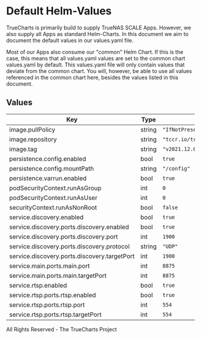 # Default Helm-Values

TrueCharts is primarily build to supply TrueNAS SCALE Apps.
However, we also supply all Apps as standard Helm-Charts. In this document we aim to document the default values in our values.yaml file.

Most of our Apps also consume our "common" Helm Chart.
If this is the case, this means that all values.yaml values are set to the common chart values.yaml by default. This values.yaml file will only contain values that deviate from the common chart.
You will, however, be able to use all values referenced in the common chart here, besides the values listed in this document.

## Values

| Key | Type | Default | Description |
|-----|------|---------|-------------|
| image.pullPolicy | string | `"IfNotPresent"` |  |
| image.repository | string | `"tccr.io/truecharts/minisatip"` |  |
| image.tag | string | `"v2021.12.01"` |  |
| persistence.config.enabled | bool | `true` |  |
| persistence.config.mountPath | string | `"/config"` |  |
| persistence.varrun.enabled | bool | `true` |  |
| podSecurityContext.runAsGroup | int | `0` |  |
| podSecurityContext.runAsUser | int | `0` |  |
| securityContext.runAsNonRoot | bool | `false` |  |
| service.discovery.enabled | bool | `true` |  |
| service.discovery.ports.discovery.enabled | bool | `true` |  |
| service.discovery.ports.discovery.port | int | `1900` |  |
| service.discovery.ports.discovery.protocol | string | `"UDP"` |  |
| service.discovery.ports.discovery.targetPort | int | `1900` |  |
| service.main.ports.main.port | int | `8875` |  |
| service.main.ports.main.targetPort | int | `8875` |  |
| service.rtsp.enabled | bool | `true` |  |
| service.rtsp.ports.rtsp.enabled | bool | `true` |  |
| service.rtsp.ports.rtsp.port | int | `554` |  |
| service.rtsp.ports.rtsp.targetPort | int | `554` |  |

All Rights Reserved - The TrueCharts Project
